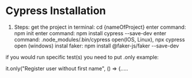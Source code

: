 # Cypress Installation

1. Steps: 
get the project in terminal: cd {nameOfProject}
enter command: npm init
enter command: npm install cypress --save-dev
enter command: .node_modules/.bin/cypress open(IOS, Linux), npx cypress open (windows)
instal faker: npm install @faker-js/faker --save-dev

if you would run specific test(s) you need to put .only
example:

 it.only("Register user without first name", () => {.....

